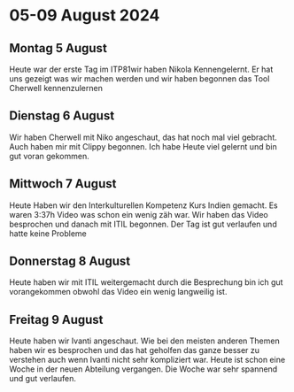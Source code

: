 # 05-09 August 2024

## Montag 5 August

Heute war der erste Tag im ITP81wir haben Nikola Kennengelernt. Er hat uns gezeigt was wir machen werden und wir haben begonnen das Tool Cherwell kennenzulernen

## Dienstag 6 August

Wir haben Cherwell mit Niko angeschaut, das hat noch mal viel gebracht. Auch haben mir mit Clippy begonnen. Ich habe Heute viel gelernt und bin gut voran gekommen.

## Mittwoch 7 August

Heute Haben wir den Interkulturellen Kompetenz Kurs Indien gemacht. Es waren 3:37h Video was schon ein wenig zäh war. Wir haben das Video besprochen und danach mit ITIL begonnen. Der Tag ist gut verlaufen und hatte keine Probleme

## Donnerstag 8 August

Heute haben wir mit ITIL weitergemacht durch die Besprechung bin ich gut vorangekommen obwohl das Video ein wenig langweilig ist.

## Freitag 9 August

Heute haben wir Ivanti angeschaut. Wie bei den meisten anderen Themen haben wir es besprochen und das hat geholfen das ganze besser zu verstehen auch wenn Ivanti nicht sehr kompliziert war. Heute ist schon eine Woche in der neuen Abteilung vergangen. Die Woche war sehr spannend und gut verlaufen.